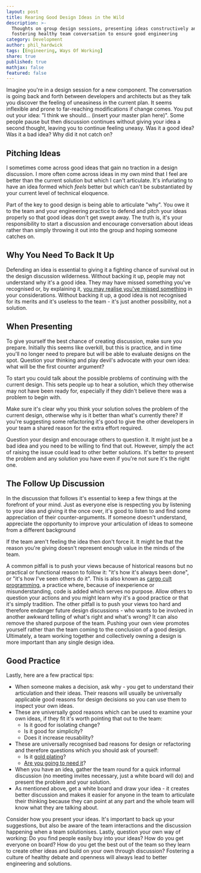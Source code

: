 ```yaml
---
layout: post
title: Rearing Good Design Ideas in the Wild
description: >-
  Thoughts on group design sessions, presenting ideas constructively and
  fostering healthy team conversation to ensure good engineering
category: Development
author: phil_hardwick
tags: [Engineering, Ways Of Working]
share: true
published: true
mathjax: false
featured: false
---
```


Imagine you're in a design session for a new component. The conversation is going back and forth between developers and architects but as they talk you discover the feeling of uneasiness in the current plan. It seems inflexible and prone to far-reaching modifications if change comes. You put out your idea: "I think we should... (insert your master plan here)". Some people pause but then discussion continues without giving your idea a second thought, leaving you to continue feeling uneasy. Was it a good idea? Was it a bad idea? Why did it not catch on?

## Pitching Ideas
I sometimes come across good ideas that gain no traction in a design discussion. I more often come across ideas in my own mind that I feel are better than the current solution but which I can't articulate. It's infuriating to have an idea formed which *feels* better but which can't be substantiated by your current level of technical eloquence.

Part of the key to good design is being able to articulate "why". You owe it to the team and your engineering practice to defend and pitch your ideas properly so that good ideas don't get swept away. The truth is, it's your responsibility to start a discussion and encourage conversation about ideas rather than simply throwing it out into the group and hoping someone catches on.

## Why You Need To Back It Up
Defending an idea is essential to giving it a fighting chance of survival out in the design discussion wilderness. Without backing it up, people may not understand why it's a good idea. They may have missed something you've recognised or, by explaining it, [you may realise you've missed something](https://en.wikipedia.org/wiki/Rubber_duck_debugging) in your considerations. Without backing it up, a good idea is not recognised for its merits and it's useless to the team - it's just another possibility, not a solution.
 
## When Presenting
To give yourself the best chance of creating discussion, make sure you prepare. Initially this seems like overkill, but this is practice, and in time you'll no longer need to prepare but will be able to evaluate designs on the spot. Question your thinking and play devil's advocate with your own idea: what will be the first counter argument?

To start you could talk about the possible problems of continuing with the current design. This sets people up to hear a solution, which they otherwise may not have been ready for, especially if they didn't believe there was a problem to begin with.
 
Make sure it's clear why you think your solution solves the problem of the current design, otherwise why is it better than what's currently there? If you're suggesting some refactoring it's good to give the other developers in your team a shared reason for the extra effort required.

Question your design and encourage others to question it. It might just be a bad idea and you need to be willing to find that out. However, simply the act of raising the issue could lead to other better solutions. It's better to present the problem and any solution you have even if you're not sure it's the right one.

## The Follow Up Discussion
In the discussion that follows it's essential to keep a few things at the forefront of your mind. Just as everyone else is respecting you by listening to your idea and giving it the once over, it's good to listen to and find some appreciation of their counter-arguments. If someone doesn't understand, appreciate the opportunity to improve your articulation of ideas to someone from a different background

If the team aren't feeling the idea then don't force it. It might be that the reason you're giving doesn't represent enough value in the minds of the team.

A common pitfall is to push your views because of historical reasons but no practical or functional reason to follow it: "it's how it's always been done", or "it's how I've seen others do it". This is also known as [cargo cult programming](https://en.wikipedia.org/wiki/Cargo_cult_programming), a practice where, because of inexperience or misunderstanding, code is added which serves no purpose. Allow others to question your actions and you might learn why it's a good practice or that it's simply tradition. The other pitfall is to push your views too hard and therefore endanger future design discussions - who wants to be involved in another awkward telling of what's right and what's wrong? It can also remove the shared purpose of the team. Pushing your own view promotes yourself rather than the team coming to the conclusion of a good design. Ultimately, a team working together and collectively owning a design is more important than any single design idea.

## Good Practice
Lastly, here are a few practical tips:

 - When someone makes a decision, ask why - you get to understand their articulation and their ideas. Their reasons will usually be universally applicable good reasons for design decisions so you can use them to inspect your own ideas.
 - These are universally good reasons which can be used to examine your own ideas, if they fit it's worth pointing that out to the team:
    - Is it good for isolating change?
    - Is it good for simplicity?
    - Does it increase reusability?
 - These are universally recognised bad reasons for design or refactoring and therefore questions which you should ask of yourself:
    - Is it [gold plating](https://en.wikipedia.org/wiki/Gold_plating_(software_engineering))?
    - [Are you going to need it](http://martinfowler.com/bliki/Yagni.html)?
 - When you have an idea, gather the team round for a quick informal discussion (no meeting invites necessary, just a white board will do) and present the problem and your solution.
 - As mentioned above, get a white board and draw your idea - it creates better discussion and makes it easier for anyone in the team to articulate their thinking because they can point at any part and the whole team will know what they are talking about.
    
Consider how you present your ideas. It's important to back up your suggestions, but also be aware of the team interactions and the discussion happening when a team solutionises. Lastly, question your own way of working: Do you find people easily buy into your ideas? How do you get everyone on board? How do you get the best out of the team so they learn to create other ideas and build on your own through discussion? Fostering a culture of healthy debate and openness will always lead to better engineering and solutions. 